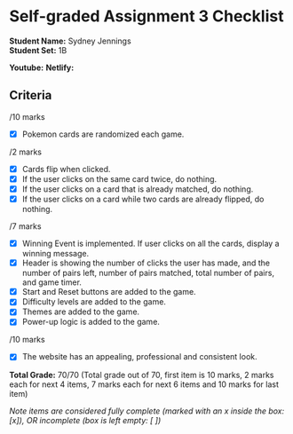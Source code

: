 # Self-graded Assignment 3 Checklist

**Student Name:** Sydney Jennings  
**Student Set:** 1B

**Youtube:** 
**Netlify:** 

## Criteria

/10 marks
- [x]  Pokemon cards are randomized each game.

/2 marks
- [x]  Cards flip when clicked.
- [x]  If the user clicks on the same card twice, do nothing.
- [x]  If the user clicks on a card that is already matched, do nothing.
- [x]  If the user clicks on a card while two cards are already flipped, do nothing.

/7 marks
- [x]  Winning Event is implemented. If user clicks on all the cards, display a winning message.
- [x]  Header is showing the number of clicks the user has made, and the number of pairs left, number of pairs matched, total number of pairs, and game timer.
- [x]  Start and Reset buttons are added to the game.
- [x]  Difficulty levels are added to the game.
- [x]  Themes are added to the game.
- [x]  Power-up logic is added to the game.

/10 marks
- [x]  The website has an appealing, professional and consistent look.

**Total Grade:**
  70/70 (Total grade out of 70, first item is 10 marks, 2 marks each for next 4 items, 7 marks each for next 6 items and 10 marks for last item)

*Note items are considered *fully* complete (marked with an x inside the box: [x]), OR incomplete (box is left empty: [ ])*
